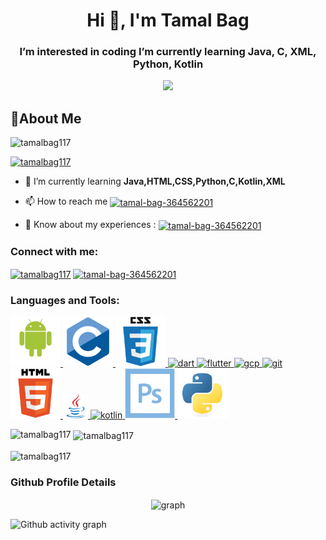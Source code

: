 <h1 align="center">Hi 👋, I'm Tamal Bag</h1>
<h3 align="center">I’m interested in coding I’m currently learning Java, C, XML, Python, Kotlin</h3>

<p align="center">
  <img src="https://readme-typing-svg.herokuapp.com?color=ff1a75&size=30&center=true&vCenter=true&width=550&height=70&lines=>Hi+👋,+I'm+Tamal+Bag;I’m+interested+in+coding;I’m+currently+learning+Java,+C;+XML,+Python+,Kotlin;">
</p>

   ## 🙋‍About Me


<p align="left"> <img src="https://komarev.com/ghpvc/?username=tamalbag117&label=Profile%20views&color=0e75b6&style=flat&&theme=monokai" alt="tamalbag117" /> </p>

<p align="left"> <a href="https://github.com/ryo-ma/github-profile-trophy"><img src="https://github-profile-trophy.vercel.app/?username=tamalbag117&&theme=monokai" alt="tamalbag117" /></a> </p>

- 🌱 I’m currently learning **Java,HTML,CSS,Python,C,Kotlin,XML**

- 📫 How to reach me <a href="https://linkedin.com/in/tamal-bag-364562201" target="blank"><img align="center" src="https://raw.githubusercontent.com/rahuldkjain/github-profile-readme-generator/master/src/images/icons/Social/linked-in-alt.svg" alt="tamal-bag-364562201" height="20" width="30" /></a>

- 📄 Know about my experiences : <a href="https://linkedin.com/in/tamal-bag-364562201" target="blank"><img align="center" src="https://raw.githubusercontent.com/rahuldkjain/github-profile-readme-generator/master/src/images/icons/Social/linked-in-alt.svg" alt="tamal-bag-364562201" height="15" width="20" /></a>

<!-- ### Blogs posts -->
<!-- BLOG-POST-LIST:START -->
<!-- BLOG-POST-LIST:END -->

<h3 align="left">Connect with me:</h3>
<p align="left">
<a href="https://dev.to/tamalbag117" target="blank"><img align="center" src="https://raw.githubusercontent.com/rahuldkjain/github-profile-readme-generator/master/src/images/icons/Social/devto.svg" alt="tamalbag117" height="30" width="40" /></a>
<a href="https://linkedin.com/in/tamal-bag-364562201" target="blank"><img align="center" src="https://raw.githubusercontent.com/rahuldkjain/github-profile-readme-generator/master/src/images/icons/Social/linked-in-alt.svg" alt="tamal-bag-364562201" height="30" width="40" /></a>
</p>

<h3 align="left">Languages and Tools:</h3>
<p align="left"> <a href="https://developer.android.com" target="_blank" rel="noreferrer"> <img src="https://raw.githubusercontent.com/devicons/devicon/master/icons/android/android-original-wordmark.svg" alt="android" width="80" height="80"/> </a> <a href="https://www.cprogramming.com/" target="_blank" rel="noreferrer"> <img src="https://raw.githubusercontent.com/devicons/devicon/master/icons/c/c-original.svg" alt="c" width="80" height="80"/> </a> <a href="https://www.w3schools.com/css/" target="_blank" rel="noreferrer"> <img src="https://raw.githubusercontent.com/devicons/devicon/master/icons/css3/css3-original-wordmark.svg" alt="css3" width="80" height="80"/> </a> <a href="https://dart.dev" target="_blank" rel="noreferrer"> <img src="https://www.vectorlogo.zone/logos/dartlang/dartlang-icon.svg" alt="dart" width="80" height="80"/> </a> <a href="https://flutter.dev" target="_blank" rel="noreferrer"> <img src="https://www.vectorlogo.zone/logos/flutterio/flutterio-icon.svg" alt="flutter" width="80" height="80"/> </a> <a href="https://cloud.google.com" target="_blank" rel="noreferrer"> <img src="https://www.vectorlogo.zone/logos/google_cloud/google_cloud-icon.svg" alt="gcp" width="80" height="80"/> </a> <a href="https://git-scm.com/" target="_blank" rel="noreferrer"> <img src="https://www.vectorlogo.zone/logos/git-scm/git-scm-icon.svg" alt="git" width="80" height="80"/> </a> <a href="https://www.w3.org/html/" target="_blank" rel="noreferrer"> <img src="https://raw.githubusercontent.com/devicons/devicon/master/icons/html5/html5-original-wordmark.svg" alt="html5" width="80" height="80"/> </a> <a href="https://www.java.com" target="_blank" rel="noreferrer"> <img src="https://raw.githubusercontent.com/devicons/devicon/master/icons/java/java-original.svg" alt="java" width="40" height="40"/> </a> <a href="https://kotlinlang.org" target="_blank" rel="noreferrer"> <img src="https://www.vectorlogo.zone/logos/kotlinlang/kotlinlang-icon.svg" alt="kotlin" width="80" height="80"/> </a> <a href="https://www.photoshop.com/en" target="_blank" rel="noreferrer"> <img src="https://raw.githubusercontent.com/devicons/devicon/master/icons/photoshop/photoshop-line.svg" alt="photoshop" width="80" height="80"/> </a> <a href="https://www.python.org" target="_blank" rel="noreferrer"> <img src="https://raw.githubusercontent.com/devicons/devicon/master/icons/python/python-original.svg" alt="python" width="80" height="80"/> </a> </p>



<p><img align="left" src="https://github-readme-stats.vercel.app/api/top-langs?username=tamalbag117&show_icons=true&locale=en&layout=compact&&theme=dracula" alt="tamalbag117" /></p>

<p>&nbsp;<img align="center" src="https://github-readme-stats.vercel.app/api?username=tamalbag117&show_icons=true&locale=en&&theme=dracula" alt="tamalbag117" /></p>

<p><img align="center" src="https://github-readme-streak-stats.herokuapp.com/?user=tamalbag117&&theme=dracula&" alt="tamalbag117" /></p>
<!-- 
![GitHub Activity Graph](https://activity-graph.herokuapp.com/graph?username=tamalbag117&themp=dracula)   -->

<h3 align="left">Github Profile Details</h3>
<p align="center"><img height="300em" src="https://github-profile-summary-cards.vercel.app/api/cards/profile-details?username=tamalbag117&theme=monokai" alt="graph" align = "center"/></p>

![Github activity graph](https://activity-graph.herokuapp.com/graph?username=tamalbag117&theme=monokai)



